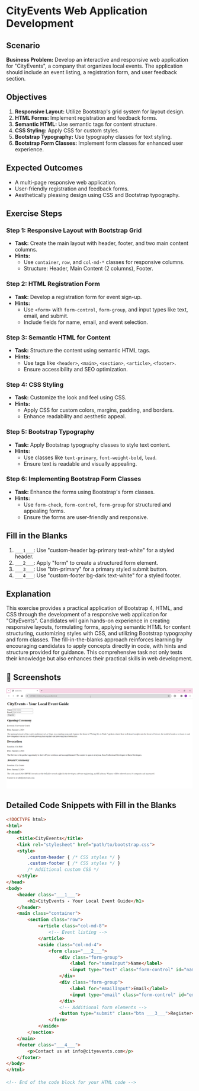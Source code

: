 # CityEvents Web Application Development

## Scenario
**Business Problem:** Develop an interactive and responsive web application for "CityEvents", a company that organizes local events. The application should include an event listing, a registration form, and user feedback section.

## Objectives
1. **Responsive Layout:** Utilize Bootstrap's grid system for layout design.
2. **HTML Forms:** Implement registration and feedback forms.
3. **Semantic HTML:** Use semantic tags for content structure.
4. **CSS Styling:** Apply CSS for custom styles.
5. **Bootstrap Typography:** Use typography classes for text styling.
6. **Bootstrap Form Classes:** Implement form classes for enhanced user experience.

## Expected Outcomes
- A multi-page responsive web application.
- User-friendly registration and feedback forms.
- Aesthetically pleasing design using CSS and Bootstrap typography.

## Exercise Steps

### Step 1: Responsive Layout with Bootstrap Grid
- **Task:** Create the main layout with header, footer, and two main content columns.
- **Hints:** 
  - Use `container`, `row`, and `col-md-*` classes for responsive columns. 
  - Structure: Header, Main Content (2 columns), Footer.

### Step 2: HTML Registration Form
- **Task:** Develop a registration form for event sign-up.
- **Hints:** 
  - Use `<form>` with `form-control`, `form-group`, and input types like text, email, and submit. 
  - Include fields for name, email, and event selection.

### Step 3: Semantic HTML for Content
- **Task:** Structure the content using semantic HTML tags.
- **Hints:** 
  - Use tags like `<header>`, `<main>`, `<section>`, `<article>`, `<footer>`. 
  - Ensure accessibility and SEO optimization.

### Step 4: CSS Styling
- **Task:** Customize the look and feel using CSS.
- **Hints:** 
  - Apply CSS for custom colors, margins, padding, and borders. 
  - Enhance readability and aesthetic appeal.

### Step 5: Bootstrap Typography
- **Task:** Apply Bootstrap typography classes to style text content.
- **Hints:** 
  - Use classes like `text-primary`, `font-weight-bold`, `lead`. 
  - Ensure text is readable and visually appealing.

### Step 6: Implementing Bootstrap Form Classes
- **Task:** Enhance the forms using Bootstrap's form classes.
- **Hints:** 
  - Use `form-check`, `form-control`, `form-group` for structured and appealing forms. 
  - Ensure the forms are user-friendly and responsive.


## Fill in the Blanks

1.  `___1___`:  Use "custom-header bg-primary text-white" for a styled header.
2.  `___2___`:  Apply "form" to create a structured form element.
3.  `___3___`:  Use "btn-primary" for a primary styled submit button.
4.  `___4___`:  Use "custom-footer bg-dark text-white" for a styled footer.

## Explanation

This exercise provides a practical application of Bootstrap 4, HTML, and CSS through the development of a responsive web application for "CityEvents". Candidates will gain hands-on experience in creating responsive layouts, formulating forms, applying semantic HTML for content structuring, customizing styles with CSS, and utilizing Bootstrap typography and form classes. The fill-in-the-blanks approach reinforces learning by encouraging candidates to apply concepts directly in code, with hints and structure provided for guidance. This comprehensive task not only tests their knowledge but also enhances their practical skills in web development.



## 📸 Screenshots
![image](https://github.com/Geethanjali2023/Bootstrap---Boostrap-Forms---CityEvents/blob/main/image_20231225_185945ae26e831-93e5-48a0-bca2-e97581028431.jpg)

## Detailed Code Snippets with Fill in the Blanks
```html
<!DOCTYPE html>
<html>
<head>
    <title>CityEvents</title>
    <link rel="stylesheet" href="path/to/bootstrap.css">
    <style>
        .custom-header { /* CSS styles */ }
        .custom-footer { /* CSS styles */ }
        /* Additional custom CSS */
    </style>
</head>
<body>
    <header class="___1___">
        <h1>CityEvents - Your Local Event Guide</h1>
    </header>
    <main class="container">
        <section class="row">
            <article class="col-md-8">
                <!-- Event listing -->
            </article>
            <aside class="col-md-4">
                <form class="___2___">
                    <div class="form-group">
                        <label for="nameInput">Name</label>
                        <input type="text" class="form-control" id="nameInput" placeholder="Enter name">
                    </div>
                    <div class="form-group">
                        <label for="emailInput">Email</label>
                        <input type="email" class="form-control" id="emailInput" placeholder="Enter email">
                    </div>
                    <!-- Additional form elements -->
                    <button type="submit" class="btn ___3___">Register</button>
                </form>
            </aside>
        </section>
    </main>
    <footer class="___4___">
        <p>Contact us at info@cityevents.com</p>
    </footer>
</body>
</html>

<!-- End of the code block for your HTML code -->
